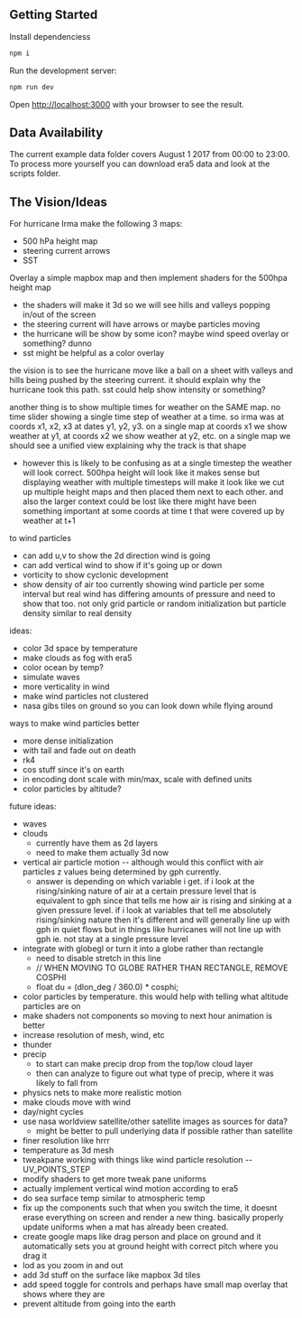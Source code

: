 ## Getting Started
Install dependenciess
```bash
npm i
```

Run the development server:

```bash
npm run dev
```

Open [http://localhost:3000](http://localhost:3000) with your browser to see the result.

## Data Availability
The current example data folder covers August 1 2017 from 00:00 to 23:00. To process more yourself you can download era5 data and look at the scripts folder. 

## The Vision/Ideas
For hurricane Irma make the following 3 maps:
- 500 hPa height map
- steering current arrows
- SST

Overlay a simple mapbox map and then implement shaders for the 500hpa height map
- the shaders will make it 3d so we will see hills and valleys popping in/out of the screen
- the steering current will have arrows or maybe particles moving 
- the hurricane will be show by some icon? maybe wind speed overlay or something? dunno
- sst might be helpful as a color overlay

the vision is to see the hurricane move like a ball on a sheet with valleys and hills being pushed by the steering current. it should explain why the hurricane took this path. sst could help show intensity or something?

another thing is to show multiple times for weather on the SAME map. no time slider showing a single time step of weather at a time. so irma was at coords x1, x2, x3 at dates y1, y2, y3. on a single map at coords x1 we show weather at y1, at coords x2 we show weather at y2, etc. on a single map we should see a unified view explaining why the track is that shape
- however this is likely to be confusing as at a single timestep the weather will look correct. 500hpa height will look like it makes sense but displaying weather with multiple timesteps will make it look like we cut up multiple height maps and then placed them next to each other. and also the larger context could be lost like there might have been something important at some coords at time t that were covered up by weather at t+1

to wind particles
- can add u,v to show the 2d direction wind is going
- can add vertical wind to show if it's going up or down
- vorticity to show cyclonic development
- show density of air too currently showing wind particle per some interval but real wind has differing amounts of pressure and need to show that too. not only grid particle or random initialization but particle density similar to real density

ideas:
- color 3d space by temperature
- make clouds as fog with era5
- color ocean by temp?
- simulate waves 
- more verticality in wind
- make wind particles not clustered
- nasa gibs tiles on ground so you can look down while flying around

ways to make wind particles better
- more dense initialization
- with tail and fade out on death
- rk4
- cos stuff since it's on earth
- in encoding dont scale with min/max, scale with defined units
- color particles by altitude?

future ideas:
- waves
- clouds
    - currently have them as 2d layers
    - need to make them actually 3d now
- vertical air particle motion -- although would this conflict with air particles z values being determined by gph currently. 
    - answer is depending on which variable i get. if i look at the rising/sinking nature of air at a certain pressure level that is equivalent to gph since that tells me how air is rising and sinking at a given pressure level. if i look at variables that tell me absolutely rising/sinking nature then it's different and will generally line up with gph in quiet flows but in things like hurricanes will not line up with gph ie. not stay at a single pressure level
- integrate with globegl or turn it into a globe rather than rectangle
    - need to disable stretch in this line
    - // WHEN MOVING TO GLOBE RATHER THAN RECTANGLE, REMOVE COSPHI
    - float du = (dlon_deg / 360.0) * cosphi;
- color particles by temperature. this would help with telling what altitude particles are on
- make shaders not components so moving to next hour animation is better
- increase resolution of mesh, wind, etc
- thunder
- precip
    - to start can make precip drop from the top/low cloud layer
    - then can analyze to figure out what type of precip, where it was likely to fall from
- physics nets to make more realistic motion
- make clouds move with wind
- day/night cycles
- use nasa worldview satellite/other satellite images as sources for data?
    - might be better to pull underlying data if possible rather than satellite
- finer resolution like hrrr
- temperature as 3d mesh
- tweakpane working with things like wind particle resolution -- UV_POINTS_STEP
- modify shaders to get more tweak pane uniforms
- actually implement vertical wind motion according to era5
- do sea surface temp similar to atmospheric temp
- fix up the components such that when you switch the time, it doesnt erase everything on screen and render a new thing. basically properly update uniforms when a mat has already been created.
- create google maps like drag person and place on ground and it automatically sets you at ground height with correct pitch where you drag it
- lod as you zoom in and out
- add 3d stuff on the surface like mapbox 3d tiles
- add speed toggle for controls and perhaps have small map overlay that shows where they are
- prevent altitude from going into the earth